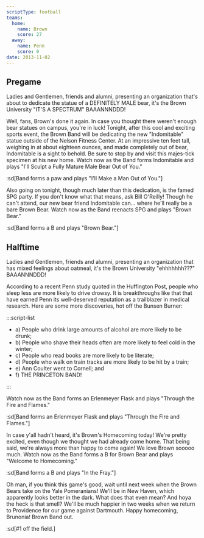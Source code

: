```yaml
---
scriptType: football
teams:
  home:
    name: Brown
    score: 27
  away:
    name: Penn
    score: 0
date: 2013-11-02
---
```


## Pregame

Ladies and Gentlemen, friends and alumni, presenting an organization that's about to dedicate the statue of a DEFINITELY MALE bear, it's the Brown University "IT'S A SPECTRUM" BAAANNNDDD!

Well, fans, Brown's done it again. In case you thought there weren't enough bear statues on campus, you're in luck! Tonight, after this cool and exciting sports event, the Brown Band will be dedicating the new "Indomitable" statue outside of the Nelson Fitness Center. At an impressive ten feet tall, weighing in at about eighteen ounces, and made completely out of bear, Indomitable is a sight to behold. Be sure to stop by and visit this majes-tick specimen at his new home. Watch now as the Band forms Indomitable and plays "I'll Sculpt a Fully Mature Male Bear Out of You."

:sd[Band forms a paw and plays "I'll Make a Man Out of You."]

Also going on tonight, though much later than this dedication, is the famed SPG party. If you don't know what that means, ask Bill O'Reilly! Though he can't attend, our new bear friend Indomitable can... where he'll really be a bare Brown Bear. Watch now as the Band reenacts SPG and plays "Brown Bear."

:sd[Band forms a B and plays "Brown Bear."]

## Halftime

Ladies and Gentlemen, friends and alumni, presenting an organization that has mixed feelings about oatmeal, it's the Brown University "ehhhhhhh???" BAAANNNDDD!

According to a recent Penn study quoted in the Huffington Post, people who sleep less are more likely to drive drowsy. It is breakthroughs like that that have earned Penn its well-deserved reputation as a trailblazer in medical research. Here are some more discoveries, hot off the Bunsen Burner:

:::script-list

- a) People who drink large amounts of alcohol are more likely to be drunk;
- b) People who shave their heads often are more likely to feel cold in the winter;
- c) People who read books are more likely to be literate;
- d) People who walk on train tracks are more likely to be hit by a train;
- e) Ann Coulter went to Cornell; and
- f) THE PRINCETON BAND!

:::

Watch now as the Band forms an Erlenmeyer Flask and plays "Through the Fire and Flames."

:sd[Band forms an Erlenmeyer Flask and plays "Through the Fire and Flames."]

In case y'all hadn't heard, it's Brown's Homecoming today! We're pretty excited, even though we thought we had already come home. That being said, we're always more than happy to come again! We love Brown sooooo much. Watch now as the Band forms a B for Brown Bear and plays "Welcome to Homecoming."

:sd[Band forms a B and plays "In the Fray."]

Oh man, if you think this game's good, wait until next week when the Brown Bears take on the Yale Pomeranians! We'll be in New Haven, which apparently looks better in the dark. What does that even mean? And hoya the heck is that smell? We'll be much happier in two weeks when we return to Providence for our game against Dartmouth. Happy homecoming, Brunonia! Brown Band out.

:sd[#1 off the field.]
